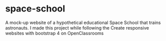 # space-school
A mock-up website of a hypothetical educational Space School that trains astronauts. I made this project while following the Create responsive websites with bootstrap 4 on OpenClassrooms
